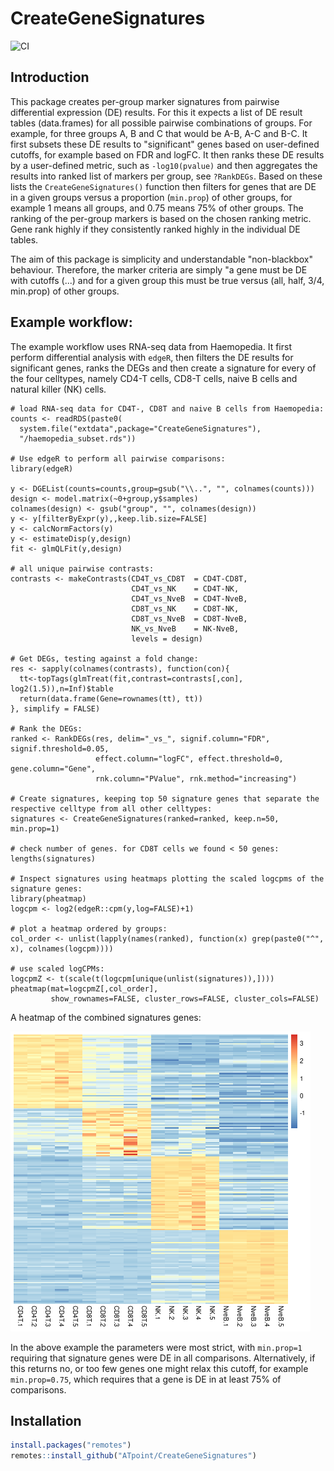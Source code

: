 # CreateGeneSignatures

![CI](https://github.com/ATpoint/CreateGeneSignatures/actions/workflows/ci.yml/badge.svg)

## Introduction

This package creates per-group marker signatures from pairwise differential expression (DE) results. For this it expects a list of DE result tables (data.frames) for all possible pairwise combinations of groups. For example, for three groups A, B and C that would be A-B, A-C and B-C. It first subsets these DE results to "significant" genes based on user-defined cutoffs, for example based on FDR and logFC. It then ranks these DE results by a user-defined metric, such as `-log10(pvalue)` and then aggregates the results into ranked list of markers per group, see `?RankDEGs`. Based on these lists the `CreateGeneSignatures()` function then filters for genes that are DE in a given groups versus a proportion (`min.prop`) of other groups, for example 1 means all groups, and 0.75 means 75% of other groups. The ranking of the per-group markers is based on the chosen ranking metric. Gene rank highly if they consistently ranked highly in the individual DE tables.

The aim of this package is simplicity and understandable "non-blackbox" behaviour. Therefore, the marker criteria are simply "a gene must be DE with cutoffs (...) and for a given group this must be true versus (all, half, 3/4, min.prop) of other groups.

## Example workflow:

The example workflow uses RNA-seq data from Haemopedia. It first perform differential analysis with `edgeR`,
then filters the DE results for significant genes, ranks the DEGs and then create a signature for every of the four celltypes, namely CD4-T cells, CD8-T cells, naive B cells and natural killer (NK) cells.

```{r}
# load RNA-seq data for CD4T-, CD8T and naive B cells from Haemopedia:
counts <- readRDS(paste0(
  system.file("extdata",package="CreateGeneSignatures"),
  "/haemopedia_subset.rds"))

# Use edgeR to perform all pairwise comparisons:
library(edgeR)

y <- DGEList(counts=counts,group=gsub("\\..", "", colnames(counts)))
design <- model.matrix(~0+group,y$samples)
colnames(design) <- gsub("group", "", colnames(design))
y <- y[filterByExpr(y),,keep.lib.size=FALSE]
y <- calcNormFactors(y)
y <- estimateDisp(y,design)
fit <- glmQLFit(y,design)

# all unique pairwise contrasts:
contrasts <- makeContrasts(CD4T_vs_CD8T  = CD4T-CD8T,
                           CD4T_vs_NK    = CD4T-NK,
                           CD4T_vs_NveB  = CD4T-NveB,
                           CD8T_vs_NK    = CD8T-NK,
                           CD8T_vs_NveB  = CD8T-NveB,
                           NK_vs_NveB    = NK-NveB,
                           levels = design)

# Get DEGs, testing against a fold change:                  
res <- sapply(colnames(contrasts), function(con){
  tt<-topTags(glmTreat(fit,contrast=contrasts[,con], log2(1.5)),n=Inf)$table
  return(data.frame(Gene=rownames(tt), tt))
}, simplify = FALSE)

# Rank the DEGs:
ranked <- RankDEGs(res, delim="_vs_", signif.column="FDR", signif.threshold=0.05,
                   effect.column="logFC", effect.threshold=0, gene.column="Gene",
                   rnk.column="PValue", rnk.method="increasing")

# Create signatures, keeping top 50 signature genes that separate the respective celltype from all other celltypes:
signatures <- CreateGeneSignatures(ranked=ranked, keep.n=50, min.prop=1)

# check number of genes. for CD8T cells we found < 50 genes:
lengths(signatures)

# Inspect signatures using heatmaps plotting the scaled logcpms of the signature genes:
library(pheatmap)
logcpm <- log2(edgeR::cpm(y,log=FALSE)+1)

# plot a heatmap ordered by groups:
col_order <- unlist(lapply(names(ranked), function(x) grep(paste0("^", x), colnames(logcpm))))

# use scaled logCPMs:                     
logcpmZ <- t(scale(t(logcpm[unique(unlist(signatures)),])))
pheatmap(mat=logcpmZ[,col_order],
         show_rownames=FALSE, cluster_rows=FALSE, cluster_cols=FALSE)     
```

A heatmap of the combined signatures genes:

![heatmap](misc/heatmap.png)

In the above example the parameters were most strict, with `min.prop=1` requiring that signature genes were DE in all comparisons. Alternatively, if this returns no, or too few genes one might relax this cutoff, for example `min.prop=0.75`, which requires that a gene is DE in at least 75% of comparisons. 

## Installation

```r
install.packages("remotes")
remotes::install_github("ATpoint/CreateGeneSignatures")
```
